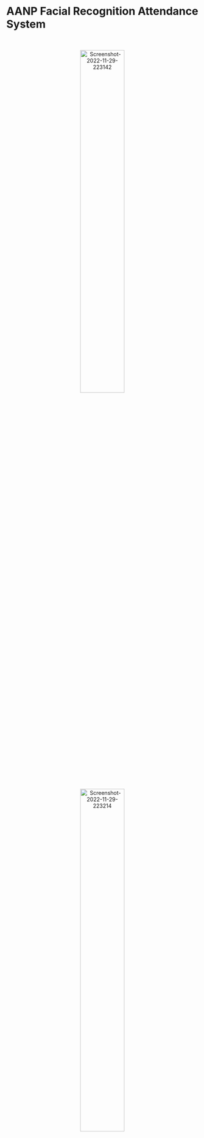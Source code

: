 # AANP Facial Recognition Attendance System

<p align="center">
<a href="https://postimg.cc/Z0CpsdxY" target="_blank"><img src="https://i.postimg.cc/BZCp658F/Screenshot-2022-11-29-223142.png" alt="Screenshot-2022-11-29-223142" style="width: 48%; margin: 32px;"/></a> <a href="https://postimg.cc/hh6xkt2L" target="_blank"><img src="https://i.postimg.cc/pXXZn986/Screenshot-2022-11-29-223214.png" alt="Screenshot-2022-11-29-223214" style="width: 48%; margin: 32px;"/></a>
</p>

Smart attendance system using facial recognition with GUI.

## Features

#### Find faces in video stream

Find all the faces that appear in each frame.

#### Recognize the faces

Display the name and id of each recognized student in a frame.

#### Marks attendance on Excel Sheet

Marks the attendances of each student appearing in a frame on excel sheet.

#### Admin Panel system

Admin can register, unregister and remove students from database.

#### Search specific attendances

Search specific attendances by date or student id.

## Installation

### Requirements

  * Python 3.3+
  * PyCharm

### Required modules

```
csv
shutil
cv2
os
flask
datetime
numpy
sklearn.neighbors
pandas
joblib
```

## Usage

### Containing Files & Folders

Missing files and folders will be generated automatically.

* `/Attendance` - This folder will contain the generated excel sheets of attendances.
* `/static/face_recognition_model.pkl` - This file will store the trained face recognition model.
* `/static/faces` - This is the folder where we will keep all the pictures of students.
* `/static/resources` - This is the folder from where we will use images and icons for our web gui.
* `/static/haarcascade_frontalface_default.xml` - This is the Haar Cascade face detection algorithm.
* `/templates` - This folder will contain the html files for our web gui.
* `/UserList` - This folder will contain the list of registered and unregistered students.
* `/app.py` - This is our main python program.

#### How to Run

Just run the `app.py` file and voila!

#### Default Username and Password for Admin

Username : `admin`<br>
Password : `12345`

#### Show Debugger Instead of Error Page

just replace `app.run(debug=True)` in app.py with `app.run(debug=True)`
